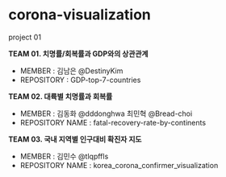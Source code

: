 # corona-visualization
project 01

__TEAM 01. 치명률/회복률과 GDP와의 상관관계__   
- MEMBER : 김남은 @DestinyKim
- REPOSITORY : GDP-top-7-countries

__TEAM 02. 대륙별 치명률과 회복률__  
- MEMBER : 김동화 @dddonghwa 최민혁 @Bread-choi
- REPOSITORY NAME : fatal-recovery-rate-by-continents


__TEAM 03. 국내 지역별 인구대비 확진자 지도__
- MEMBER : 김민수 @tlqpffls
- REPOSITORY NAME : korea_corona_confirmer_visualization


